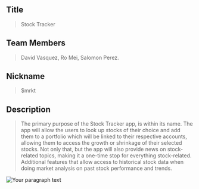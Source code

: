 ## Title

> Stock Tracker

 
## Team Members

> David Vasquez, Ro Mei, Salomon Perez.


## Nickname

> $mrkt


## Description

> The primary purpose of the Stock Tracker app, is within its name. The app will allow the users to look up stocks of their choice and add them to a portfolio which will be linked to their respective accounts, allowing them to access the growth or shrinkage of their selected stocks. Not only that, but the app will also provide news on stock-related topics, making it a one-time stop for everything stock-related. Additional features that allow access to historical stock data when doing market analysis on past stock performance and trends.


![Your paragraph text](https://github.com/salomonprz/CSC_340_FinalProject/assets/122686318/57e9b362-4773-4f82-9e8b-af5a6c2acc03)
